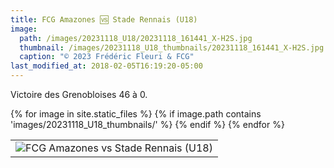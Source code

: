 ```yaml
---
title: FCG Amazones 🆚 Stade Rennais (U18)
image: 
  path: /images/20231118_U18/20231118_161441_X-H2S.jpg
  thumbnail: /images/20231118_U18_thumbnails/20231118_161441_X-H2S.jpg
  caption: "© 2023 Frédéric Fleuri & FCG"
last_modified_at: 2018-02-05T16:19:20-05:00
---
```


Victoire des Grenobloises 46 à 0.

<table>
  <tr>
    {% for image in site.static_files %}
      {% if image.path contains 'images/20231118_U18_thumbnails/' %}
        <td>
          <img src="{{ site.baseurl }}{{ image.path }}"  with="100" alt="FCG Amazones vs Stade Rennais (U18)"></td>
      {% endif %}
    {% endfor %}
  </tr>
</table>